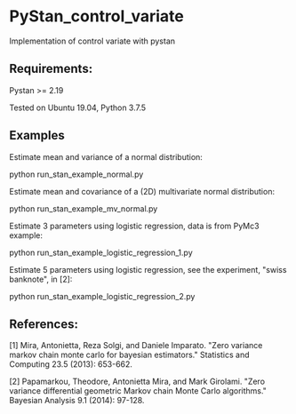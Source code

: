 # PyStan_control_variate
Implementation of control variate with pystan

## Requirements:
Pystan >= 2.19

Tested on Ubuntu 19.04, Python 3.7.5

## Examples
Estimate mean and variance of a normal distribution:

python run_stan_example_normal.py

Estimate mean and covariance of a (2D) multivariate normal distribution:

python run_stan_example_mv_normal.py

Estimate 3 parameters using logistic regression, data is from PyMc3 example:

python run_stan_example_logistic_regression_1.py

Estimate 5 parameters using logistic regression, see the experiment, "swiss banknote", in [2]:

python run_stan_example_logistic_regression_2.py

## References:

[1] Mira, Antonietta, Reza Solgi, and Daniele Imparato. "Zero variance markov chain monte carlo for bayesian estimators." Statistics and Computing 23.5 (2013): 653-662.

[2] Papamarkou, Theodore, Antonietta Mira, and Mark Girolami. "Zero variance differential geometric Markov chain Monte Carlo algorithms." Bayesian Analysis 9.1 (2014): 97-128.

